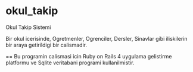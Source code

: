 okul_takip
==========

Okul Takip Sistemi

Bir okul icerisinde, Ogretmenler, Ogrenciler, Dersler, Sinavlar
gibi iliskilerin bir araya getirildigi bir calismadir.


== 
Bu programin calismasi icin Ruby on Rails 4 uygulama gelistirme
platformu ve Sqlite veritabani programi kullanilmistir.

